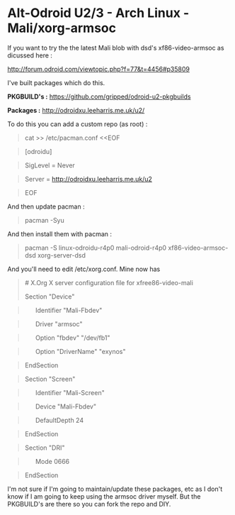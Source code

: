 Alt-Odroid U2/3 - Arch Linux - Mali/xorg-armsoc
===============================================

If you want to try the the latest Mali blob with dsd's xf86-video-armsoc as dicussed here :

http://forum.odroid.com/viewtopic.php?f=77&t=4456#p35809

I've built packages which do this.

**PKGBUILD's :** https://github.com/gripped/odroid-u2-pkgbuilds

**Packages :** http://odroidxu.leeharris.me.uk/u2/

To do this you can add a custom repo (as root) :


>cat >> /etc/pacman.conf <<EOF

>[odroidu]

>SigLevel = Never

>Server = http://odroidxu.leeharris.me.uk/u2

>EOF


And then update pacman :

>pacman -Syu

And then install them with pacman :

>pacman -S linux-odroidu-r4p0 mali-odroid-r4p0 xf86-video-armsoc-dsd xorg-server-dsd

And you'll need to edit /etc/xorg.conf. Mine now has


>\# X.Org X server configuration file for xfree86-video-mali
>
>Section "Device"

>&nbsp;&nbsp;&nbsp;&nbsp;&nbsp;&nbsp;Identifier "Mali-Fbdev"

>&nbsp;&nbsp;&nbsp;&nbsp;&nbsp;&nbsp;Driver   "armsoc"

>&nbsp;&nbsp;&nbsp;&nbsp;&nbsp;&nbsp;Option   "fbdev"           "/dev/fb1"

>&nbsp;&nbsp;&nbsp;&nbsp;&nbsp;&nbsp;Option  "DriverName"      "exynos"

>

>EndSection

>

>Section "Screen"

>&nbsp;&nbsp;&nbsp;&nbsp;&nbsp;&nbsp;Identifier   "Mali-Screen"

>&nbsp;&nbsp;&nbsp;&nbsp;&nbsp;&nbsp;Device       "Mali-Fbdev"

>&nbsp;&nbsp;&nbsp;&nbsp;&nbsp;&nbsp;DefaultDepth 24 

>EndSection

>

>Section "DRI"

>&nbsp;&nbsp;&nbsp;&nbsp;&nbsp;&nbsp;Mode 0666

>EndSection


I'm not sure if I'm going to maintain/update these packages, etc as I don't know if I am going to keep using the armsoc driver myself. But the PKGBUILD's are there so you can fork the repo and DIY.
